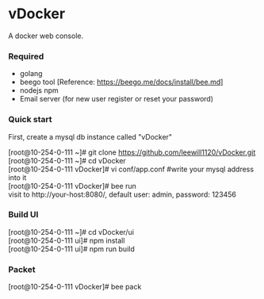 # vDocker
A docker web console.

### Required
  * golang
  * beego tool [Reference: https://beego.me/docs/install/bee.md]
  * nodejs npm
  * Email server (for new user register or reset your password)

### Quick start
First, create a mysql db instance called "vDocker" </br>

[root@10-254-0-111 ~]# git clone https://github.com/leewill1120/vDocker.git </br>
[root@10-254-0-111 ~]# cd vDocker </br>
[root@10-254-0-111 vDocker]# vi conf/app.conf \#write your mysql address into it </br>
[root@10-254-0-111 vDocker]# bee run </br>
visit to http://your-host:8080/, default user: admin, password: 123456</br>

### Build UI
[root@10-254-0-111 ~]# cd vDocker/ui </br>
[root@10-254-0-111 ui]# npm install </br>
[root@10-254-0-111 ui]# npm run build </br>

### Packet
[root@10-254-0-111 vDocker]# bee pack
